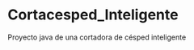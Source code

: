 Cortacesped_Inteligente
=======================

Proyecto java de una cortadora de césped inteligente
